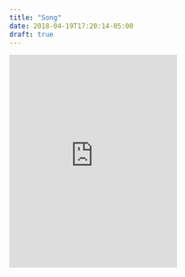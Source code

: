 ```yaml
---
title: "Song"
date: 2018-04-19T17:20:14-05:00
draft: true
---
```


<iframe src="https://open.spotify.com/embed/track/7yt10HaB4Pg0c7pncxzqIp" width="300" height="380" frameborder="0" allowtransparency="true" allow="encrypted-media"></iframe>

